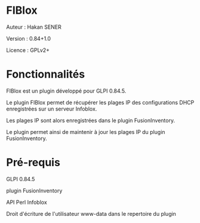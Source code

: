 FIBlox
======
  Auteur : Hakan SENER

  Version : 0.84+1.0

  Licence : GPLv2+

Fonctionnalités
===============
  FIBlox est un plugin développé pour GLPI 0.84.5.

  Le plugin FIBlox permet de récupérer les plages IP des configurations DHCP enregistrées sur un serveur Infoblox.

  Les plages IP sont alors enregistrées dans le plugin FusionInventory.

  Le plugin permet ainsi de maintenir à jour les plages IP du plugin FusionInventory.

Pré-requis
==========
  GLPI 0.84.5

  plugin FusionInventory

  API Perl Infoblox

  Droit d'écriture de l'utilisateur www-data dans le repertoire du plugin
